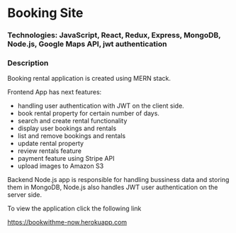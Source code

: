 # Booking Site

### Technologies: JavaScript, React, Redux, Express, MongoDB, Node.js, Google Maps API, jwt authentication

### Description

Booking rental application is created using MERN stack. 

Frontend App has next features: 

* handling user authentication with JWT on the client side.
* book rental property for certain number of days.
* search and create rental functionality
* display user bookings and rentals
* list and remove bookings and rentals
* update rental property
* review rentals feature
* payment feature using Stripe API
* upload images to Amazon S3

Backend Node.js app is responsible for handling bussiness data and storing them in MongoDB, Node.js also handles JWT user authentication on the server side.

To view the application click the following link

https://bookwithme-now.herokuapp.com

